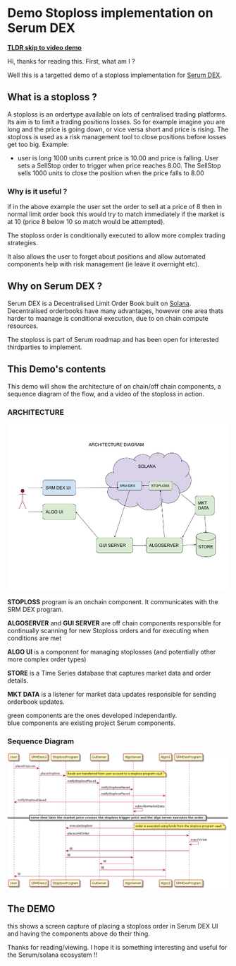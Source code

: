# Demo Stoploss implementation on Serum DEX

**[TLDR skip to video demo](demoo)**


Hi, thanks for reading this. First, what am I ?

Well this is a targetted demo of a stoploss implementation for [Serum DEX](https://github.com/project-serum).

## What is a stoploss ?

A stoploss is an ordertype available on lots of centralised trading platforms. Its aim is to limit a trading positions losses. So for example imagine you are long and the price is going down, or vice versa short and price is rising. The stoploss is used as a risk management tool to close positions before losses get too big. Example:

* user is long 1000 units current price is 10.00 and price is falling. User sets a SellStop order to trigger when price reaches 8.00. The SellStop sells 1000 units to close the position when the price falls to 8.00

### Why is it useful ? 

if in the above example the user set the order to sell at a price of 8 then in normal limit order book this would try to match immediately if the market is at 10 (price 8 below 10 so match would be attempted). 

The stoploss order is conditionally executed to allow more complex trading strategies.

It also allows the user to forget about positions and allow automated components help with risk management (ie leave it overnight etc).


## Why on Serum DEX ?

Serum DEX is a Decentralised Limit Order Book built on [Solana](https://solana.com/). Decentralised orderbooks have many advantages, however one area thats harder to maanage is conditional execution, due to on chain compute resources.

The stoploss is part of Serum roadmap and has been open for interested thirdparties to implement.


## This Demo's contents
This demo will show the architecture of on chain/off chain components, a sequence diagram of the flow, and a video of the stoploss in action.

### ARCHITECTURE

![alt text](https://github.com/teddytomas/stoploss/blob/master/Architecture.png?raw=true)

**STOPLOSS** program is an onchain component. It communicates with the SRM DEX program. 

**ALGOSERVER** and **GUI SERVER** are off chain components responsible for continually scanning for new Stoploss orders and for executing when conditions are met

**ALGO UI** is a component for managing stoplosses (and potentially other more complex order types)

**STORE** is a Time Series database that captures market data and order details.

**MKT DATA** is a listener for market data updates responsible for sending orderbook updates.

green components are the ones developed independantly.<br> 
blue components are existing project Serum components.

### Sequence Diagram


![alt text](https://github.com/teddytomas/stoploss/blob/master/stoploss-sequence.png?raw=true)



## The DEMO


this shows a screen capture of placing a stoploss order in Serum DEX UI and having the components above do their thing.

Thanks for reading/viewing. I hope it is something interesting and useful for the Serum/solana ecosystem !!

